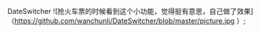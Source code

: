 DateSwitcher 
![抢火车票的时候看到这个小功能，觉得挺有意思，自己做了效果]（https://github.com/wanchunli/DateSwitcher/blob/master/picture.jpg ）;
